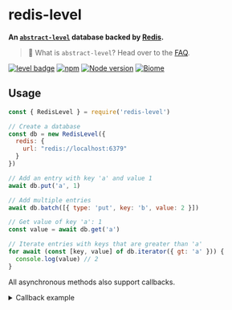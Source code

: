 # redis-level

**An [`abstract-level`](https://github.com/Level/abstract-level) database backed by [Redis](https://npmjs.com/package/redis).**

> :pushpin: What is `abstract-level`? Head over to the [FAQ](https://github.com/Level/community#faq).

[![level badge](https://leveljs.org/img/badge.svg)](https://github.com/Level/awesome)
[![npm](https://img.shields.io/npm/v/redis-level.svg)](https://www.npmjs.com/package/redis-level)
[![Node version](https://img.shields.io/node/v/redis-level.svg)](https://www.npmjs.com/package/redis-level)
[![Biome](https://img.shields.io/badge/Biome-informational?logo=biome\&logoColor=fff)](https://biomejs.dev/)

## Usage

```js
const { RedisLevel } = require('redis-level')

// Create a database
const db = new RedisLevel({
  redis: {
    url: "redis://localhost:6379"
  }
})

// Add an entry with key 'a' and value 1
await db.put('a', 1)

// Add multiple entries
await db.batch([{ type: 'put', key: 'b', value: 2 }])

// Get value of key 'a': 1
const value = await db.get('a')

// Iterate entries with keys that are greater than 'a'
for await (const [key, value] of db.iterator({ gt: 'a' })) {
  console.log(value) // 2
}
```

All asynchronous methods also support callbacks.

<details><summary>Callback example</summary>

```js
db.put('example', { hello: 'world' }, (err) => {
  if (err) throw err

  db.get('example', (err, value) => {
    if (err) throw err
    console.log(value) // { hello: 'world' }
  })
})
```

</details>
